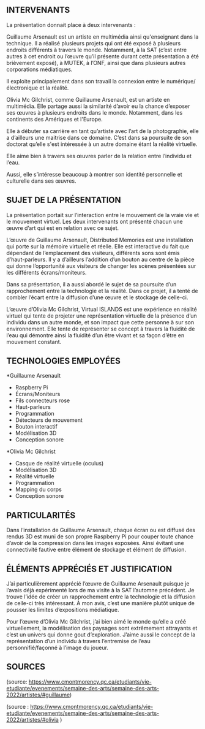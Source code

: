 
## INTERVENANTS

La présentation donnait place à deux intervenants :  

Guillaume Arsenault est un artiste en multimédia ainsi qu'enseignant dans la technique. Il a réalisé plusieurs projets qui ont été exposé à plusieurs endroits différents à travers le monde. Notamment, à la SAT (c’est entre autres à cet endroit ou l’œuvre qu’il présente durant cette présentation a été brièvement exposé), à MUTEK, à l’ONF, ainsi que dans plusieurs autres corporations médiatiques.  

Il exploite principalement dans son travail la connexion entre le numérique/électronique et la réalité.  

Olivia Mc Gilchrist, comme Guillaume Arsenault, est un artiste en multimédia. Elle partage aussi la similarité d’avoir eu la chance d’exposer ses œuvres à plusieurs endroits dans le monde. Notamment, dans les continents des Amériques et l'Europe. 

Elle à débuter sa carrière en tant qu’artiste avec l’art de la photographie, elle a d’ailleurs une maitrise dans ce domaine. C’est dans sa poursuite de son doctorat qu’elle s'est intéressée à un autre domaine étant la réalité virtuelle.  

Elle aime bien à travers ses œuvres parler de la relation entre l’individu et l’eau.  

Aussi, elle s’intéresse beaucoup à montrer son identité personnelle et culturelle dans ses œuvres.  

## SUJET DE LA PRÉSENTATION 

La présentation portait sur l’interaction entre le mouvement de la vraie vie et le mouvement virtuel. Les deux intervenants ont présenté chacun une œuvre d’art qui est en relation avec ce sujet.  

L’œuvre de Guillaume Arsenault, Distributed Memories est une installation qui porte sur la mémoire virtuelle et réelle. Elle est interactive du fait que dépendant de l’emplacement des visiteurs, différents sons sont émis d’haut-parleurs. Il y a d’ailleurs l’addition d’un bouton au centre de la pièce qui donne l’opportunité aux visiteurs de changer les scènes présentées sur les différents écrans/moniteurs.  

Dans sa présentation, il a aussi abordé le sujet de sa poursuite d’un rapprochement entre la technologie et la réalité. Dans ce projet, il a tenté de combler l’écart entre la diffusion d’une œuvre et le stockage de celle-ci.  

L’œuvre d’Olivia Mc Gilchrist, Virtual ISLANDS est une expérience en réalité virtuel qui tente de projeter une représentation virtuelle de la présence d’un individu dans un autre monde, et son impact que cette personne à sur son environnement. Elle tente de représenter se concept à travers la fluidité de l’eau qui démontre ainsi la fluidité d’un être vivant et sa façon d’être en mouvement constant.  

## TECHNOLOGIES EMPLOYÉES 

*Guillaume Arsenault 

- Raspberry Pi 
- Écrans/Moniteurs 
- Fils connecteurs rose 
- Haut-parleurs 
- Programmation 
- Détecteurs de mouvement 
- Bouton interactif 
- Modélisation 3D 
- Conception sonore 

*Olivia Mc Gilchrist 

- Casque de réalité virtuelle (oculus) 
- Modélisation 3D 
- Réalité virtuelle  
- Programmation 
- Mapping du corps  
- Conception sonore 

## PARTICULARITÉS

Dans l’installation de Guillaume Arsenault, chaque écran ou est diffusé des rendus 3D est muni de son propre Raspberry Pi pour couper toute chance d’avoir de la compression dans les images exposées. Ainsi évitant une connectivité fautive entre élément de stockage et élément de diffusion.  

## ÉLÉMENTS APPRÉCIÉS ET JUSTIFICATION

J’ai particulièrement apprécié l’œuvre de Guillaume Arsenault puisque je l’avais déjà expérimenté lors de ma visite à la SAT l’automne précédent. Je trouve l’idée de créer un rapprochement entre la technologie et la diffusion de celle-ci très intéressant. À mon avis, c’est une manière plutôt unique de pousser les limites d’expositions médiatique.  

Pour l’œuvre d’Olivia Mc Gilchrist, j’ai bien aimé le monde qu’elle a créé virtuellement, la modélisation des paysages sont extrêmement attrayants et c’est un univers qui donne gout d’exploration. J’aime aussi le concept de la représentation d’un individu à travers l’entremise de l’eau personnifié/façonné à l’image du joueur.  

## SOURCES

(source: https://www.cmontmorency.qc.ca/etudiants/vie-etudiante/evenements/semaine-des-arts/semaine-des-arts-2022/artistes/#guillaume) 

(source : https://www.cmontmorency.qc.ca/etudiants/vie-etudiante/evenements/semaine-des-arts/semaine-des-arts-2022/artistes/#olivia ) 
